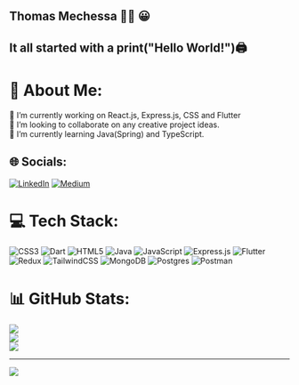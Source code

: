 ## Thomas Mechessa 👋👋 😀 ##


## It all started with a print("Hello World!")🖨️ ##

# 💫 About Me:
🔭 I’m currently working on React.js, Express.js, CSS and Flutter<br>👯 I’m looking to collaborate on any creative project ideas.<br>🌱 I’m currently learning Java(Spring) and TypeScript.<br>


## 🌐 Socials:
[![LinkedIn](https://img.shields.io/badge/LinkedIn-%230077B5.svg?logo=linkedin&logoColor=white)](https://linkedin.com/in/thomas-alemayehu-6017891a0) [![Medium](https://img.shields.io/badge/Medium-12100E?logo=medium&logoColor=white)](https://medium.com/@thomas2alexmech) 

# 💻 Tech Stack:
![CSS3](https://img.shields.io/badge/css3-%231572B6.svg?style=for-the-badge&logo=css3&logoColor=white) ![Dart](https://img.shields.io/badge/dart-%230175C2.svg?style=for-the-badge&logo=dart&logoColor=white) ![HTML5](https://img.shields.io/badge/html5-%23E34F26.svg?style=for-the-badge&logo=html5&logoColor=white) ![Java](https://img.shields.io/badge/java-%23ED8B00.svg?style=for-the-badge&logo=java&logoColor=white) ![JavaScript](https://img.shields.io/badge/javascript-%23323330.svg?style=for-the-badge&logo=javascript&logoColor=%23F7DF1E) ![Express.js](https://img.shields.io/badge/express.js-%23404d59.svg?style=for-the-badge&logo=express&logoColor=%2361DAFB) ![Flutter](https://img.shields.io/badge/Flutter-%2302569B.svg?style=for-the-badge&logo=Flutter&logoColor=white) ![Redux](https://img.shields.io/badge/redux-%23593d88.svg?style=for-the-badge&logo=redux&logoColor=white) ![TailwindCSS](https://img.shields.io/badge/tailwindcss-%2338B2AC.svg?style=for-the-badge&logo=tailwind-css&logoColor=white) ![MongoDB](https://img.shields.io/badge/MongoDB-%234ea94b.svg?style=for-the-badge&logo=mongodb&logoColor=white) ![Postgres](https://img.shields.io/badge/postgres-%23316192.svg?style=for-the-badge&logo=postgresql&logoColor=white) ![Postman](https://img.shields.io/badge/Postman-FF6C37?style=for-the-badge&logo=postman&logoColor=white)
# 📊 GitHub Stats:
![](https://github-readme-stats.vercel.app/api?username=thomasalemayehu&theme=bear&hide_border=false&include_all_commits=true&count_private=true)<br/>
![](https://github-readme-streak-stats.herokuapp.com/?user=thomasalemayehu&theme=bear&hide_border=false)<br/>
![](https://github-readme-stats.vercel.app/api/top-langs/?username=thomasalemayehu&theme=bear&hide_border=false&include_all_commits=true&count_private=true&layout=compact)

---
[![](https://visitcount.itsvg.in/api?id=thomasalemayehu&icon=0&color=0)](https://visitcount.itsvg.in)

<!-- Proudly created with GPRM ( https://gprm.itsvg.in ) -->
